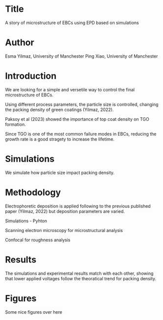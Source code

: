 # Title 
A story of microstructure of EBCs using EPD based on simulations

# Author
Esma Yilmaz, University of Manchester
Ping Xiao, University of Manchester

# Introduction
We are looking for a simple and versetile way to control the final microstructure of EBCs.

Using different process parameters, the particle size is controlled, changing the packing density of green coatings (Yilmaz, 2022).

Paksoy et al (2023) showed the importance of top coat density on TGO formation. 

Since TGO is one of the most common failure modes in EBCs, reducing the growth rate is a good stragety to increase the lifetime.

# Simulations

We simulate how particle size impact packing density.

# Methodology

Electrophoretic deposition is applied following to the previous published paper (Yilmaz, 2022) but deposition parameters are varied.

Simulations - Pyhton

Scanning electron microscopy for microstructural analysis

Confocal for roughness analysis

# Results

The simulations and experimental results match with each other, showing that lower applied voltages follow the theoratical trend for packing density.

# Figures

Some nice figures over here
